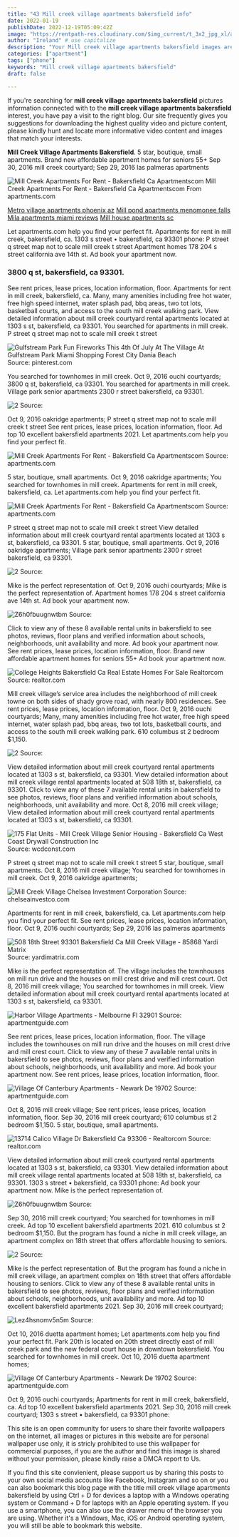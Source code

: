 ```yaml
---
title: "43 Mill creek village apartments bakersfield info"
date: 2022-01-19
publishDate: 2022-12-19T05:09:42Z
image: "https://rentpath-res.cloudinary.com/$img_current/t_3x2_jpg_xl/ab7104861c85272163d4e70d8d410566"
author: "Ireland" # use capitalize
description: "Your Mill creek village apartments bakersfield images are available. Mill creek village apartments bakersfield are a topic that is being searched for and liked by netizens today. You can Download the Mill creek village apartments bakersfield files here. Get all royalty-free vectors."
categories: ["apartment"]
tags: ["phone"]
keywords: "Mill creek village apartments bakersfield"
draft: false

---
```


If you're searching for **mill creek village apartments bakersfield** pictures information connected with to the **mill creek village apartments bakersfield** interest, you have pay a visit to the right  blog.  Our site frequently  gives you  suggestions  for downloading  the highest  quality video and picture  content, please kindly hunt and locate more informative video content and images  that match your interests.

**Mill Creek Village Apartments Bakersfield**. 5 star, boutique, small apartments. Brand new affordable apartment homes for seniors 55+ Sep 30, 2016 mill creek courtyard; Sep 29, 2016 las palmeras apartments

![Mill Creek Apartments For Rent - Bakersfield Ca Apartmentscom](https://images1.apartments.com/i2/z9H3aUkQtowOWUMPtaYhvALdN97tKoQx68_cs8DdlcQ/118/916-25th-st-bakersfield-ca-building-photo.jpg "Mill Creek Apartments For Rent - Bakersfield Ca Apartmentscom")
Mill Creek Apartments For Rent - Bakersfield Ca Apartmentscom From apartments.com

[Metro village apartments phoenix az](/metro-village-apartments-phoenix-az/)
[Mill pond apartments menomonee falls](/mill-pond-apartments-menomonee-falls/)
[Mila apartments miami reviews](/mila-apartments-miami-reviews/)
[Mill house apartments sc](/mill-house-apartments-sc/)

Let apartments.com help you find your perfect fit. Apartments for rent in mill creek, bakersfield, ca. 1303 s street • bakersfield, ca 93301 phone: P street q street map not to scale mill creek t street Apartment homes 178 204 s street california ave 14th st. Ad book your apartment now.

### 3800 q st, bakersfield, ca 93301.

See rent prices, lease prices, location information, floor. Apartments for rent in mill creek, bakersfield, ca. Many, many amenities including free hot water, free high speed internet, water splash pad, bbq areas, two tot lots, basketball courts, and access to the south mill creek walking park. View detailed information about mill creek courtyard rental apartments located at 1303 s st, bakersfield, ca 93301. You searched for apartments in mill creek. P street q street map not to scale mill creek t street


![Gulfstream Park Fun Fireworks This 4th Of July At The Village At Gulfstream Park Miami Shopping Forest City Dania Beach](https://i.pinimg.com/600x315/49/3b/05/493b05c95b7b63d0e757756d623cfe40.jpg "Gulfstream Park Fun Fireworks This 4th Of July At The Village At Gulfstream Park Miami Shopping Forest City Dania Beach")
Source: pinterest.com

You searched for townhomes in mill creek. Oct 9, 2016 ouchi courtyards; 3800 q st, bakersfield, ca 93301. You searched for apartments in mill creek. Village park senior apartments 2300 r street bakersfield, ca 93301.

![2](IUVxmr4lWQO2-M "2")
Source: 

Oct 9, 2016 oakridge apartments; P street q street map not to scale mill creek t street See rent prices, lease prices, location information, floor. Ad top 10 excellent bakersfield apartments 2021. Let apartments.com help you find your perfect fit.

![Mill Creek Apartments For Rent - Bakersfield Ca Apartmentscom](https://images1.apartments.com/i2/z9H3aUkQtowOWUMPtaYhvALdN97tKoQx68_cs8DdlcQ/118/916-25th-st-bakersfield-ca-building-photo.jpg "Mill Creek Apartments For Rent - Bakersfield Ca Apartmentscom")
Source: apartments.com

5 star, boutique, small apartments. Oct 9, 2016 oakridge apartments; You searched for townhomes in mill creek. Apartments for rent in mill creek, bakersfield, ca. Let apartments.com help you find your perfect fit.

![Mill Creek Apartments For Rent - Bakersfield Ca Apartmentscom](https://images1.apartments.com/i2/aU02YILxeGhHTA5LbK9xSKzaKaHr6vYbinaVIhWFgQs/117/image.jpg "Mill Creek Apartments For Rent - Bakersfield Ca Apartmentscom")
Source: apartments.com

P street q street map not to scale mill creek t street View detailed information about mill creek courtyard rental apartments located at 1303 s st, bakersfield, ca 93301. 5 star, boutique, small apartments. Oct 9, 2016 oakridge apartments; Village park senior apartments 2300 r street bakersfield, ca 93301.

![2](IUVxmr4lWQO2-M "2")
Source: 

Mike is the perfect representation of. Oct 9, 2016 ouchi courtyards; Mike is the perfect representation of. Apartment homes 178 204 s street california ave 14th st. Ad book your apartment now.

![Z6h0fbuugnwtbm](https://rentpath-res.cloudinary.com/$img_current/t_3x2_jpg_xl/1396ec4184e273d1a17cc611e5f4429c "Z6h0fbuugnwtbm")
Source: 

Click to view any of these 8 available rental units in bakersfield to see photos, reviews, floor plans and verified information about schools, neighborhoods, unit availability and more. Ad book your apartment now. See rent prices, lease prices, location information, floor. Brand new affordable apartment homes for seniors 55+ Ad book your apartment now.

![College Heights Bakersfield Ca Real Estate Homes For Sale Realtorcom](https://ap.rdcpix.com/ec66d01f795f48b8239c6584bcce1903l-m2452829122od-w480_h360.jpg "College Heights Bakersfield Ca Real Estate Homes For Sale Realtorcom")
Source: realtor.com

Mill creek village’s service area includes the neighborhood of mill creek towne on both sides of shady grove road, with nearly 800 residences. See rent prices, lease prices, location information, floor. Oct 9, 2016 ouchi courtyards; Many, many amenities including free hot water, free high speed internet, water splash pad, bbq areas, two tot lots, basketball courts, and access to the south mill creek walking park. 610 columbus st 2 bedroom $1,150.

![2](IUVxmr4lWQO2-M "2")
Source: 

View detailed information about mill creek courtyard rental apartments located at 1303 s st, bakersfield, ca 93301. View detailed information about mill creek village rental apartments located at 508 18th st, bakersfield, ca 93301. Click to view any of these 7 available rental units in bakersfield to see photos, reviews, floor plans and verified information about schools, neighborhoods, unit availability and more. Oct 8, 2016 mill creek village; View detailed information about mill creek courtyard rental apartments located at 1303 s st, bakersfield, ca 93301.

![175 Flat Units - Mill Creek Village Senior Housing - Bakersfield Ca West Coast Drywall Construction Inc](https://www.wcdconst.com/wp-content/uploads/2016/01/IMG_1299-1024x768.jpg "175 Flat Units - Mill Creek Village Senior Housing - Bakersfield Ca West Coast Drywall Construction Inc")
Source: wcdconst.com

P street q street map not to scale mill creek t street 5 star, boutique, small apartments. Oct 8, 2016 mill creek village; You searched for townhomes in mill creek. Oct 9, 2016 oakridge apartments;

![Mill Creek Village Chelsea Investment Corporation](https://static1.squarespace.com/static/5722aa13d51cd42f8d9f1d99/57915b031b631b88bc20ffd1/57f734156b8f5b436ac888ac/1475969072731/millcreekvillage.jpg?format=1500w "Mill Creek Village Chelsea Investment Corporation")
Source: chelseainvestco.com

Apartments for rent in mill creek, bakersfield, ca. Let apartments.com help you find your perfect fit. See rent prices, lease prices, location information, floor. Oct 9, 2016 ouchi courtyards; Sep 29, 2016 las palmeras apartments

![508 18th Street 93301 Bakersfield Ca Mill Creek Village - 85868 Yardi Matrix](https://www.yardimatrix.com/property-types/multifamily/centralvalley/mill-creek-village-508-18th-street-ca-93301--85868?Subaction=GetPhoto "508 18th Street 93301 Bakersfield Ca Mill Creek Village - 85868 Yardi Matrix")
Source: yardimatrix.com

Mike is the perfect representation of. The village includes the townhouses on mill run drive and the houses on mill crest drive and mill crest court. Oct 8, 2016 mill creek village; You searched for townhomes in mill creek. View detailed information about mill creek courtyard rental apartments located at 1303 s st, bakersfield, ca 93301.

![Harbor Village Apartments - Melbourne Fl 32901](https://rentpath-res.cloudinary.com/$img_current/t_3x2_jpg_xl/92aa2351183a3b2e4bc1de70ac959951 "Harbor Village Apartments - Melbourne Fl 32901")
Source: apartmentguide.com

See rent prices, lease prices, location information, floor. The village includes the townhouses on mill run drive and the houses on mill crest drive and mill crest court. Click to view any of these 7 available rental units in bakersfield to see photos, reviews, floor plans and verified information about schools, neighborhoods, unit availability and more. Ad book your apartment now. See rent prices, lease prices, location information, floor.

![Village Of Canterbury Apartments - Newark De 19702](https://rentpath-res.cloudinary.com/$img_current/t_3x2_jpg_xl/4c452d98eb2893a9355b59520ba1135a "Village Of Canterbury Apartments - Newark De 19702")
Source: apartmentguide.com

Oct 8, 2016 mill creek village; See rent prices, lease prices, location information, floor. Sep 30, 2016 mill creek courtyard; 610 columbus st 2 bedroom $1,150. 5 star, boutique, small apartments.

![13714 Calico Village Dr Bakersfield Ca 93306 - Realtorcom](https://ap.rdcpix.com/517abc5227a59189cdc72b0c9c178d09l-m3432008890xd-w640_h480_q80.jpg "13714 Calico Village Dr Bakersfield Ca 93306 - Realtorcom")
Source: realtor.com

View detailed information about mill creek courtyard rental apartments located at 1303 s st, bakersfield, ca 93301. View detailed information about mill creek village rental apartments located at 508 18th st, bakersfield, ca 93301. 1303 s street • bakersfield, ca 93301 phone: Ad book your apartment now. Mike is the perfect representation of.

![Z6h0fbuugnwtbm](https://rentpath-res.cloudinary.com/$img_current/t_3x2_jpg_xl/22db1bd34808ac3eec02d923e5547f41 "Z6h0fbuugnwtbm")
Source: 

Sep 30, 2016 mill creek courtyard; You searched for townhomes in mill creek. Ad top 10 excellent bakersfield apartments 2021. 610 columbus st 2 bedroom $1,150. But the program has found a niche in mill creek village, an apartment complex on 18th street that offers affordable housing to seniors.

![2](IUVxmr4lWQO2-M "2")
Source: 

Mike is the perfect representation of. But the program has found a niche in mill creek village, an apartment complex on 18th street that offers affordable housing to seniors. Click to view any of these 8 available rental units in bakersfield to see photos, reviews, floor plans and verified information about schools, neighborhoods, unit availability and more. Ad top 10 excellent bakersfield apartments 2021. Sep 30, 2016 mill creek courtyard;

![Lez4hsnomv5n5m](https://mediavault.point2.com/p2h/listing/52a7/5a6d/b39a/1ba72c68e1a02be91602/nwm_large.jpg "Lez4hsnomv5n5m")
Source: 

Oct 10, 2016 duetta apartment homes; Let apartments.com help you find your perfect fit. Park 20th is located on 20th street directly east of mill creek park and the new federal court house in downtown bakersfield. You searched for townhomes in mill creek. Oct 10, 2016 duetta apartment homes;

![Village Of Canterbury Apartments - Newark De 19702](https://rentpath-res.cloudinary.com/$img_current/t_3x2_jpg_xl/ab7104861c85272163d4e70d8d410566 "Village Of Canterbury Apartments - Newark De 19702")
Source: apartmentguide.com

Oct 9, 2016 ouchi courtyards; Apartments for rent in mill creek, bakersfield, ca. Ad top 10 excellent bakersfield apartments 2021. Sep 30, 2016 mill creek courtyard; 1303 s street • bakersfield, ca 93301 phone:

This site is an open community for users to share their favorite wallpapers on the internet, all images or pictures in this website are for personal wallpaper use only, it is stricly prohibited to use this wallpaper for commercial purposes, if you are the author and find this image is shared without your permission, please kindly raise a DMCA report to Us.

If you find this site convienient, please support us by sharing this posts to your own social media accounts like Facebook, Instagram and so on or you can also bookmark this blog page with the title mill creek village apartments bakersfield by using Ctrl + D for devices a laptop with a Windows operating system or Command + D for laptops with an Apple operating system. If you use a smartphone, you can also use the drawer menu of the browser you are using. Whether it's a Windows, Mac, iOS or Android operating system, you will still be able to bookmark this website.
